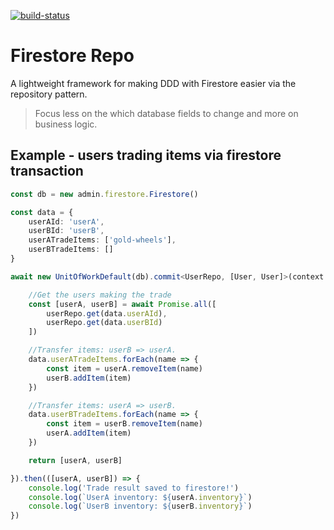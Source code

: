 <p dir="auto">
  <a target="_blank" rel="noopener noreferrer" href="https://app.travis-ci.com/ChrisForeman/firestore-repo">
    <img alt="build-status" src="https://app.travis-ci.com/ChrisForeman/firestore-repo.svg?branch=main"/>
  </a>
</p>

# Firestore Repo

A lightweight framework for making DDD with Firestore easier via the repository pattern. 
> Focus less on the which database fields to change and more on business logic.

## Example - users trading items via firestore transaction

```typescript
const db = new admin.firestore.Firestore()

const data = {
    userAId: 'userA',
    userBId: 'userB',
    userATradeItems: ['gold-wheels'],
    userBTradeItems: []
}

await new UnitOfWorkDefault(db).commit<UserRepo, [User, User]>(context => new UserRepo(context), async userRepo => {

    //Get the users making the trade
    const [userA, userB] = await Promise.all([
        userRepo.get(data.userAId),
        userRepo.get(data.userBId)
    ])

    //Transfer items: userB => userA.
    data.userATradeItems.forEach(name => {
        const item = userA.removeItem(name)
        userB.addItem(item)
    })

    //Transfer items: userA => userB.
    data.userBTradeItems.forEach(name => {
        const item = userB.removeItem(name)
        userA.addItem(item)
    })

    return [userA, userB]

}).then(([userA, userB]) => {
    console.log('Trade result saved to firestore!')
    console.log(`UserA inventory: ${userA.inventory}`)
    console.log(`UserB inventory: ${userB.inventory}`)
})
```